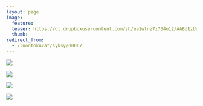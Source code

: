 ```yaml
---
layout: page
image:
  feature:
  teaser: https://dl.dropboxusercontent.com/sh/ea1wtnz7z734o12/AABd1zUnt2ro4DC6_J26EjRBa/luontokuvat/syksy/DSC52054-245px.jpg
  thumb:
redirect_from:
  - /luontokuvat/syksy/00067
---
```


[![](https://dl.dropboxusercontent.com/sh/ea1wtnz7z734o12/AADWIwe6Ed1fPiWuzt5WD_C4a/luontokuvat/syksy/DSC52085-800px.jpg)](https://dl.dropboxusercontent.com/sh/ea1wtnz7z734o12/AACxAiXeCfxYeB7QY3hX0BePa/luontokuvat/syksy/DSC52085.jpg)

[![](https://dl.dropboxusercontent.com/sh/ea1wtnz7z734o12/AAAl3ppt0dACexdT8i2Vy9pea/luontokuvat/syksy/DSC52046-800px.jpg)](https://dl.dropboxusercontent.com/sh/ea1wtnz7z734o12/AACYjhXyEo0fxoAIglDq-k4ga/luontokuvat/syksy/DSC52046.jpg)

[![](https://dl.dropboxusercontent.com/sh/ea1wtnz7z734o12/AAC2DnfXoWTpVg0fq6TSci3-a/luontokuvat/syksy/DSC52054-800px.jpg)](https://dl.dropboxusercontent.com/sh/ea1wtnz7z734o12/AACirujUGDqkbVtxi1tniFNCa/luontokuvat/syksy/DSC52054.jpg)

[![](https://dl.dropboxusercontent.com/sh/ea1wtnz7z734o12/AACLe5IoBXHv3AzlSitG1APEa/luontokuvat/syksy/DSC52048-800px.jpg)](https://dl.dropboxusercontent.com/sh/ea1wtnz7z734o12/AADFqVkXVQQTOAyjOT-LDLz1a/luontokuvat/syksy/DSC52048.jpg)
